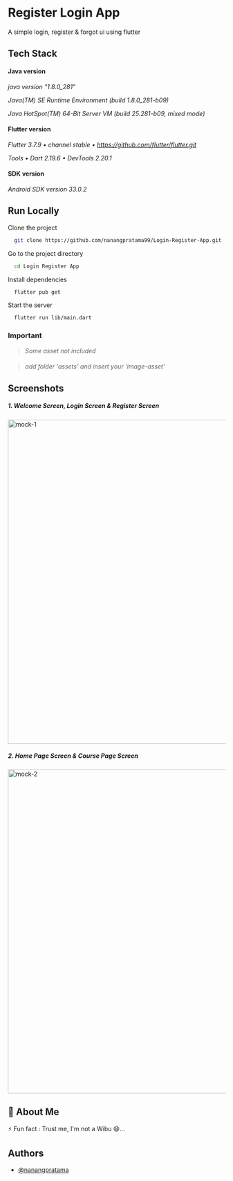 
# Register Login App

A simple login, register & forgot ui using flutter 

## Tech Stack

#### Java version
_java version "1.8.0_281"_

_Java(TM) SE Runtime Environment (build 1.8.0_281-b09)_

_Java HotSpot(TM) 64-Bit Server VM (build 25.281-b09, mixed mode)_

#### Flutter version
_Flutter 3.7.9 • channel stable • https://github.com/flutter/flutter.git_

_Tools • Dart 2.19.6 • DevTools 2.20.1_

#### SDK version
_Android SDK version 33.0.2_


## Run Locally

Clone the project

```bash
  git clone https://github.com/nanangpratama99/Login-Register-App.git
```

Go to the project directory

```bash
  cd Login Register App
```

Install dependencies

```bash
  flutter pub get
```

Start the server

```bash
  flutter run lib/main.dart
```

### Important
> _Some asset not included_ 
####
> _add folder 'assets' and insert your 'image-asset'_ 
    
## Screenshots
##### 1. Welcome Screen, Login Screen & Register Screen
####

<img width="750" alt="mock-1" src="https://github.com/nanangpratama99/Login-Register-App/assets/111034379/519e40f0-eb85-4fb8-bb64-df503433a7d1">


##### 2. Home Page Screen & Course Page Screen
####

<img width="750" alt="mock-2" src="https://github.com/nanangpratama99/Login-Register-App/assets/111034379/3712579e-5ad3-46d5-8f5e-224c267890f9">


## 🚀 About Me
⚡️ Fun fact : Trust me, I'm not a Wibu 😄...


## Authors

- [@nanangpratama](https://github.com/nanangpratama99)

